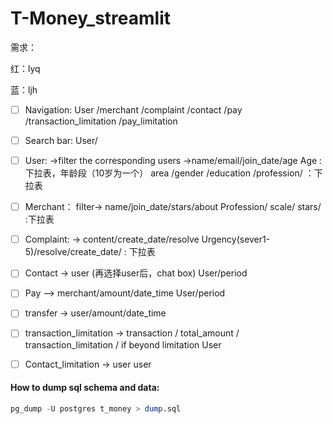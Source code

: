 # T-Money_streamlit
需求：

红：lyq

蓝：ljh

- [ ]  Navigation:
User /merchant /complaint /contact /pay /transaction_limitation /pay_limitation
- [ ]  Search bar:
User/
- [ ]  User:  ->filter the corresponding users ->name/email/join_date/age
Age : 下拉表，年龄段（10岁为一个）
area /gender /education /profession/   ：下拉表
- [ ]  Merchant： filter-> name/join_date/stars/about
Profession/ scale/ stars/     :下拉表
- [ ]  Complaint: -> content/create_date/resolve
Urgency(sever1-5)/resolve/create_date/ : 下拉表
- [ ]  Contact -> user    (再选择user后，chat box)
User/period
- [ ]  Pay —> merchant/amount/date_time
User/period
- [ ]  transfer → user/amount/date_time
- [ ]  transaction_limitation -> transaction / total_amount / transaction_limitation / if beyond limitation
User
- [ ]  Contact_limitation   ->  user
user


#### How to dump sql schema and data:
```sql
pg_dump -U postgres t_money > dump.sql
```

